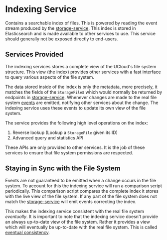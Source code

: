 # Indexing Service

Contains a searchable index of files. This is powered by reading the event
stream produced by the [storage-service](../storage-service). This index is
stored in Elasticsearch and is made available to other services to use. This
service should generally not be exposed directly to end-users.

## Services Provided

The indexing services stores a complete view of the UCloud's file system
structure. This view (the index) provides other services with a fast
interface to query various aspects of the file system.

The data stored inside of the index is only the metadata, more precisely, it
matches the fields of the `StorageFile`s which would normally be returned by
endpoints in [storage-service](../storage-service). Whenever changes are made
to the real file system [events](../storage-service/wiki/events.md) are
emitted, notifying other services about the change. The indexing service uses
these events to update its own view of the file system.

The service provides the following high level operations on the index:

1. Reverse lookup (Lookup a `StorageFile` given its ID)
2. Advanced query and statistics API

These APIs are only provided to other services. It is the job of these
services to ensure that file system permissions are respected.

## Staying in Sync with the File System

Events are not guaranteed to be emitted when a change occurs in the file
system. To account for this the indexing service will run a comparison script
periodically. This comparison script compares the complete index it stores
with the live view of the file system. If any part of the file system does
not match the [storage-service](../storage-service) will emit events
correcting the index.

This makes the indexing service consistent with the real file system
_eventually_. It is important to note that the indexing service doesn't
provide an always up-to-date view of the file system. Rather it provides a
view which will eventually be up-to-date with the real file system. This is
called [eventual
consistency](https://en.wikipedia.org/wiki/Eventual_consistency).
